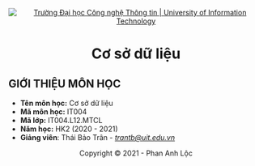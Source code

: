 <!-- Banner -->
<p align="center">
  <a href="https://www.uit.edu.vn/" title="Trường Đại học Công nghệ Thông tin" style="border: none;">
    <img src="https://i.imgur.com/WmMnSRt.png" alt="Trường Đại học Công nghệ Thông tin | University of Information Technology">
  </a>
</p>

<!-- Title -->
<h1 align="center"><b>Cơ sở dữ liệu</b></h1>

## GIỚI THIỆU MÔN HỌC
* **Tên môn học:** Cơ sở dữ liệu
* **Mã môn học:** IT004
* **Mã lớp:** IT004.L12.MTCL
* **Năm học:** HK2 (2020 - 2021)
* **Giảng viên**: Thái Bảo Trân - *trantb@uit.edu.vn*

<!-- Footer -->
<p align='center'>Copyright © 2021 - Phan Anh Lộc</p>
